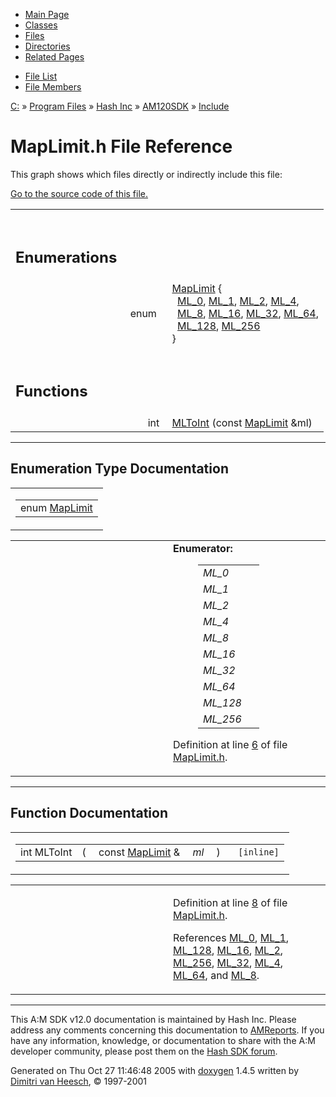 <div class="tabs">

- [Main Page](index.md)
- [Classes](annotated.md)
- <span id="current">[Files](files.md)</span>
- [Directories](dirs.md)
- [Related Pages](pages.md)

</div>

<div class="tabs">

- [File List](files.md)
- [File Members](globals.md)

</div>

<div class="nav">

<a href="dir_C_3A_2F.md" class="el">C:</a> » <a href="dir_C_3A_2FProgram_20Files_2F.md" class="el">Program Files</a> » <a href="dir_C_3A_2FProgram_20Files_2FHash_20Inc_2F.md" class="el">Hash Inc</a> » <a href="dir_C_3A_2FProgram_20Files_2FHash_20Inc_2FAM120SDK_2F.md" class="el">AM120SDK</a> » <a href="dir_C_3A_2FProgram_20Files_2FHash_20Inc_2FAM120SDK_2FInclude_2F.md" class="el">Include</a>

</div>

# MapLimit.h File Reference

This graph shows which files directly or indirectly include this file:

<span class="image placeholder" original-image-src="MapLimit_8h__dep__incl.gif" original-image-title="" border="0" usemap="#C:/Program Files/Hash Inc/AM120SDK/Include/MapLimit.hdep_map"></span>

[Go to the source code of this file.](MapLimit_8h-source.md)

<table data-border="0" data-cellpadding="0" data-cellspacing="0">
<colgroup>
<col style="width: 50%" />
<col style="width: 50%" />
</colgroup>
<tbody>
<tr>
<td></td>
<td></td>
</tr>
<tr>
<td colspan="2"><br />
&#10;<h2 id="enumerations">Enumerations</h2></td>
</tr>
<tr>
<td class="memItemLeft" style="text-align: right;" data-nowrap="" data-valign="top">enum  </td>
<td class="memItemRight" data-valign="bottom"><a href="MapLimit_8h.md#e8505e7d76aa5225e8618b1a9adff4c9" class="el">MapLimit</a> {<br />
  <a href="MapLimit_8h.md#e8505e7d76aa5225e8618b1a9adff4c992589b85a8b4c0416aa9d77751468211" class="el">ML_0</a>, <a href="MapLimit_8h.md#e8505e7d76aa5225e8618b1a9adff4c977a58f10cc0e36b4577550e8e410041c" class="el">ML_1</a>, <a href="MapLimit_8h.md#e8505e7d76aa5225e8618b1a9adff4c9b744c59a02caa5dce71213cc05025a4e" class="el">ML_2</a>, <a href="MapLimit_8h.md#e8505e7d76aa5225e8618b1a9adff4c9cd852105eb6fe2c49d362d87422a94b6" class="el">ML_4</a>,<br />
  <a href="MapLimit_8h.md#e8505e7d76aa5225e8618b1a9adff4c91742b9aec724f50640d59c82ba553121" class="el">ML_8</a>, <a href="MapLimit_8h.md#e8505e7d76aa5225e8618b1a9adff4c9ec218b5adb6b5690bd81880acee0bc7a" class="el">ML_16</a>, <a href="MapLimit_8h.md#e8505e7d76aa5225e8618b1a9adff4c9e788ae6b23d1f6326f796f43c3c8e906" class="el">ML_32</a>, <a href="MapLimit_8h.md#e8505e7d76aa5225e8618b1a9adff4c9d11fec5df696f471c8d8f13e679137bf" class="el">ML_64</a>,<br />
  <a href="MapLimit_8h.md#e8505e7d76aa5225e8618b1a9adff4c97f09eb2d5a5e1213457103186e994048" class="el">ML_128</a>, <a href="MapLimit_8h.md#e8505e7d76aa5225e8618b1a9adff4c950e354e2248d4dc88fa433a8284a0e46" class="el">ML_256</a><br />
}</td>
</tr>
<tr>
<td colspan="2"><br />
&#10;<h2 id="functions">Functions</h2></td>
</tr>
<tr>
<td class="memItemLeft" style="text-align: right;" data-nowrap="" data-valign="top">int </td>
<td class="memItemRight" data-valign="bottom"><a href="MapLimit_8h.md#aac0abce0a1d0ca35fc8f661ce31a18e" class="el">MLToInt</a> (const <a href="MapLimit_8h.md#e8505e7d76aa5225e8618b1a9adff4c9" class="el">MapLimit</a> &amp;ml)</td>
</tr>
</tbody>
</table>

------------------------------------------------------------------------

## Enumeration Type Documentation

<span id="e8505e7d76aa5225e8618b1a9adff4c9" class="anchor"></span>

<table class="mdTable" data-cellpadding="2" data-cellspacing="0">
<colgroup>
<col style="width: 100%" />
</colgroup>
<tbody>
<tr>
<td class="mdRow"><table data-cellpadding="0" data-cellspacing="0" data-border="0">
<tbody>
<tr>
<td class="md" data-nowrap="" data-valign="top">enum <a href="MapLimit_8h.md#e8505e7d76aa5225e8618b1a9adff4c9" class="el">MapLimit</a></td>
</tr>
</tbody>
</table></td>
</tr>
</tbody>
</table>

<table data-cellspacing="5" data-cellpadding="0" data-border="0">
<colgroup>
<col style="width: 50%" />
<col style="width: 50%" />
</colgroup>
<tbody>
<tr>
<td> </td>
<td><dl>
<dt><strong>Enumerator:</strong></dt>
<dd>
<table data-border="0" data-cellspacing="2" data-cellpadding="0">
<tbody>
<tr>
<td data-valign="top"><em><span id="e8505e7d76aa5225e8618b1a9adff4c992589b85a8b4c0416aa9d77751468211" class="anchor"></span>ML_0</em> </td>
<td></td>
</tr>
<tr>
<td data-valign="top"><em><span id="e8505e7d76aa5225e8618b1a9adff4c977a58f10cc0e36b4577550e8e410041c" class="anchor"></span>ML_1</em> </td>
<td></td>
</tr>
<tr>
<td data-valign="top"><em><span id="e8505e7d76aa5225e8618b1a9adff4c9b744c59a02caa5dce71213cc05025a4e" class="anchor"></span>ML_2</em> </td>
<td></td>
</tr>
<tr>
<td data-valign="top"><em><span id="e8505e7d76aa5225e8618b1a9adff4c9cd852105eb6fe2c49d362d87422a94b6" class="anchor"></span>ML_4</em> </td>
<td></td>
</tr>
<tr>
<td data-valign="top"><em><span id="e8505e7d76aa5225e8618b1a9adff4c91742b9aec724f50640d59c82ba553121" class="anchor"></span>ML_8</em> </td>
<td></td>
</tr>
<tr>
<td data-valign="top"><em><span id="e8505e7d76aa5225e8618b1a9adff4c9ec218b5adb6b5690bd81880acee0bc7a" class="anchor"></span>ML_16</em> </td>
<td></td>
</tr>
<tr>
<td data-valign="top"><em><span id="e8505e7d76aa5225e8618b1a9adff4c9e788ae6b23d1f6326f796f43c3c8e906" class="anchor"></span>ML_32</em> </td>
<td></td>
</tr>
<tr>
<td data-valign="top"><em><span id="e8505e7d76aa5225e8618b1a9adff4c9d11fec5df696f471c8d8f13e679137bf" class="anchor"></span>ML_64</em> </td>
<td></td>
</tr>
<tr>
<td data-valign="top"><em><span id="e8505e7d76aa5225e8618b1a9adff4c97f09eb2d5a5e1213457103186e994048" class="anchor"></span>ML_128</em> </td>
<td></td>
</tr>
<tr>
<td data-valign="top"><em><span id="e8505e7d76aa5225e8618b1a9adff4c950e354e2248d4dc88fa433a8284a0e46" class="anchor"></span>ML_256</em> </td>
<td></td>
</tr>
</tbody>
</table>
</dd>
</dl>
<p>Definition at line <a href="MapLimit_8h-source.md#l00006" class="el">6</a> of file <a href="MapLimit_8h-source.md" class="el">MapLimit.h</a>.</p></td>
</tr>
</tbody>
</table>

------------------------------------------------------------------------

## Function Documentation

<span id="aac0abce0a1d0ca35fc8f661ce31a18e" class="anchor"></span>

<table class="mdTable" data-cellpadding="2" data-cellspacing="0">
<colgroup>
<col style="width: 100%" />
</colgroup>
<tbody>
<tr>
<td class="mdRow"><table data-cellpadding="0" data-cellspacing="0" data-border="0">
<tbody>
<tr>
<td class="md" data-nowrap="" data-valign="top">int MLToInt</td>
<td class="md" data-valign="top">( </td>
<td class="md" data-nowrap="" data-valign="top">const <a href="MapLimit_8h.md#e8505e7d76aa5225e8618b1a9adff4c9" class="el">MapLimit</a> &amp; </td>
<td class="mdname1" data-valign="top" data-nowrap=""><em>ml</em></td>
<td class="md" data-valign="top"> ) </td>
<td class="md" data-nowrap=""><code> [inline]</code></td>
</tr>
</tbody>
</table></td>
</tr>
</tbody>
</table>

<table data-cellspacing="5" data-cellpadding="0" data-border="0">
<colgroup>
<col style="width: 50%" />
<col style="width: 50%" />
</colgroup>
<tbody>
<tr>
<td> </td>
<td><p>Definition at line <a href="MapLimit_8h-source.md#l00008" class="el">8</a> of file <a href="MapLimit_8h-source.md" class="el">MapLimit.h</a>.</p>
<p>References <a href="MapLimit_8h.md#e8505e7d76aa5225e8618b1a9adff4c992589b85a8b4c0416aa9d77751468211" class="el">ML_0</a>, <a href="MapLimit_8h.md#e8505e7d76aa5225e8618b1a9adff4c977a58f10cc0e36b4577550e8e410041c" class="el">ML_1</a>, <a href="MapLimit_8h.md#e8505e7d76aa5225e8618b1a9adff4c97f09eb2d5a5e1213457103186e994048" class="el">ML_128</a>, <a href="MapLimit_8h.md#e8505e7d76aa5225e8618b1a9adff4c9ec218b5adb6b5690bd81880acee0bc7a" class="el">ML_16</a>, <a href="MapLimit_8h.md#e8505e7d76aa5225e8618b1a9adff4c9b744c59a02caa5dce71213cc05025a4e" class="el">ML_2</a>, <a href="MapLimit_8h.md#e8505e7d76aa5225e8618b1a9adff4c950e354e2248d4dc88fa433a8284a0e46" class="el">ML_256</a>, <a href="MapLimit_8h.md#e8505e7d76aa5225e8618b1a9adff4c9e788ae6b23d1f6326f796f43c3c8e906" class="el">ML_32</a>, <a href="MapLimit_8h.md#e8505e7d76aa5225e8618b1a9adff4c9cd852105eb6fe2c49d362d87422a94b6" class="el">ML_4</a>, <a href="MapLimit_8h.md#e8505e7d76aa5225e8618b1a9adff4c9d11fec5df696f471c8d8f13e679137bf" class="el">ML_64</a>, and <a href="MapLimit_8h.md#e8505e7d76aa5225e8618b1a9adff4c91742b9aec724f50640d59c82ba553121" class="el">ML_8</a>.</p></td>
</tr>
</tbody>
</table>

------------------------------------------------------------------------

<span class="small">This A:M SDK v12.0 documentation is maintained by Hash Inc. Please address any comments concerning this documentation to [AMReports](http://www.hash.com/reports). If you have any information, knowledge, or documentation to share with the A:M developer community, please post them on the [Hash SDK forum](http://www.hash.com/forums/index.php?showforum=11).</span>

Generated on Thu Oct 27 11:46:48 2005 with [<span class="image placeholder" original-image-src="doxygen.png" original-image-title="" height="45" width="100" align="middle" border="0">doxygen</span>](http://www.doxygen.org/index.html) 1.4.5 written by [Dimitri van Heesch](mailto:dimitri@stack.nl), © 1997-2001

